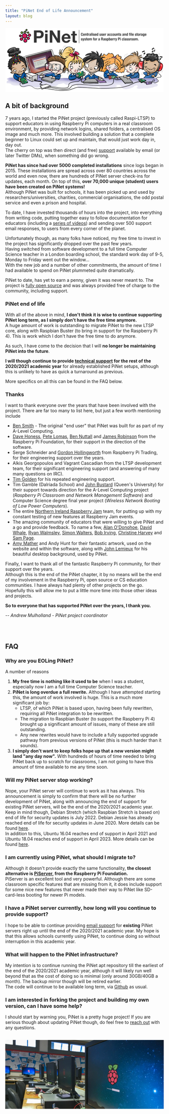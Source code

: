 ```yaml
---
title: "PiNet End of Life Announcement"
layout: blog
---
```


![](/assets/images/Raspberry-Pi-kids_PiNet-logo.jpg)

## A bit of background

7 years ago, I started the PiNet project (previously called Raspi-LTSP) to support educators in using Raspberry Pi computers in a real classroom environment, by providing network logins, shared folders, a centralised OS image and much more. This involved building a solution that a complete beginner to Linux could set up and maintain, that would just work day in, day out.   
The cherry on top was then direct (and free) [support](http://pinet.org.uk/articles/support.html) available by email (or later Twitter DMs), when something did go wrong.   

**PiNet has since had over 5000 completed installations** since logs began in 2015. These installations are spread across over 80 countries across the world and even now, there are hundreds of PiNet server check-ins for updates, each month. On top of this, **over 70,000 unique (student) users have been created on PiNet systems!**       
Although PiNet was built for schools, it has been picked up and used by researchers/universities, charities, commercial organisations, the odd postal service and even a prison and hospital.   

To date, I have invested thousands of hours into the project, into everything from writing code, putting together easy to follow documentation for educators (including a [series of videos](https://www.youtube.com/c/PiNetSupport)) and sending over 500 support email responses, to users from every corner of the planet.   

Unfortunately though, as many folks have noticed, my free time to invest in the project has significantly dropped over the past few years.   
Having switched from software development to a full time Computer Science teacher in a London boarding school, the standard work day of 9-5, Monday to Friday went out the window...   
With the new job and a number of other commitments, the amount of time I had available to spend on PiNet plummeted quite dramatically.   

PiNet to date, has yet to earn a penny, given it was never meant to. The project is [fully open source](https://github.com/PiNet) and was always provided free of charge to the community, including support.   

### PiNet end of life
With all of the above in mind, **I don't think it is wise to continue supporting PiNet long term, as I simply don't have the free time anymore.**     
A huge amount of work is outstanding to migrate PiNet to the new LTSP core, along with Raspbian Buster (to bring in support for the Raspberry Pi 4). This is work which I don't have the free time to do anymore.   

As such, I have come to the decision that I will **no longer be maintaining PiNet into the future**.    

**I will though continue to provide [technical support](http://pinet.org.uk/articles/support.html) for the rest of the 2020/2021 academic year** for already established PiNet setups, although this is unlikely to have as quick a turnaround as previous.    

More specifics on all this can be found in the FAQ below.

### Thanks
I want to thank everyone over the years that have been involved with the project. There are far too many to list here, but just a few worth mentioning include
- [Ben Smith](https://twitter.com/ManchesterBudo) - The original "end user" that PiNet was built for as part of my A-Level Computing.
- [Dave Honess](https://twitter.com/dave_spice), [Pete Lomas](https://twitter.com/PeteLomasPi), [Ben Nuttall](https://twitter.com/ben_nuttall) and [James Robinson](https://twitter.com/LegoJames) from the Raspberry Pi Foundation, for their support in the direction of the software.  
- Serge Schneider and [Gordon Hollingworth](https://twitter.com/gsholling) from Raspberry Pi Trading, for their engineering support over the years.   
- Alkis Georgopoulos and Vagrant Cascadian from the LTSP development team, for their significant engineering support (and answering of many many questions on IRC).
- [Tim Golden](https://twitter.com/tjguk) for his repeated engineering support.
- Tim Gamble (Dalriada School) and [John Bustard](https://pure.qub.ac.uk/en/persons/john-bustard) (Queen's University) for their support towards direction for the A-Level Computing project (*Raspberry Pi Classroom and Network Management Software*) and Computer Science degree final year project (*Wireless Network Booting of Low Power Computers*).   
- The entire [Northern Ireland Raspberry Jam](https://twitter.com/NIRaspJam) team, for putting up with my constant testing of new features at Raspberry Jam events.
- The amazing community of educators that were willing to give PiNet and a go and provide feedback. To name a few, [Alan O'Donohoe](https://twitter.com/teknoteacher), [David Whale](https://twitter.com/whaleygeek), [Ryan Walmsley](https://twitter.com/ryanteck42), [Simon Walters](https://twitter.com/cymplecy), [Bob Irving](https://twitter.com/birv2), [Christine Harvey](https://twitter.com/TeachesCompSci) and [Sam Page](https://twitter.com/samdotpage).
- [Amy Mather](https://twitter.com/MiniGirlGeek) and Andy Hunt for their fantastic artwork, used on the website and within the software, along with [John Lemieux](https://www.flickr.com/photos/21051229@N06/7108632527) for his beautiful desktop background, used by PiNet.   

Finally, I want to thank all of the fantastic Raspberry Pi community, for their support over the years.    
Although this is the end of the PiNet chapter, it by no means will be the end of my involvement in the Raspberry Pi, open source or CS education communities. I have always had plenty of other projects on the go. Hopefully this will allow me to put a little more time into those other ideas and projects.   

**So to everyone that has supported PiNet over the years, I thank you.**

*-- Andrew Mulholland - PiNet project coordinator*

<br>
<br>


## FAQ

### Why are you EOLing PiNet?
A number of reasons
1. **My free time is nothing like it used to be** when I was a student, especially now I am a full time Computer Science teacher.
2. **PiNet is long overdue a full rewrite.** Although I have attempted starting this, the amount of work involved is huge. This is a much more significant job by:
   - LTSP, of which PiNet is based upon, having been fully rewritten, requiring all PiNet integration to be rewritten.   
   - The migration to Raspbian Buster (to support the Raspberry Pi 4) brought up a significant amount of issues, many of these are still outstanding.   
   - Any new rewrites would have to include a fully supported upgrade pathway from previous versions of PiNet (this is much harder than it sounds).
3. **I simply don't want to keep folks hope up that a new version might land "any day now".** With hundreds of hours of time needed to bring PiNet back up to scratch for classrooms, I am not going to have this amount of time available to me any time soon.   

### Will my PiNet server stop working?
Nope, your PiNet server will continue to work as it has always. This announcement is simply to confirm that there will be no further development of PiNet, along with announcing the end of support for existing PiNet servers, will be the end of the 2020/2021 academic year.   
Keep in mind though, Debian Stretch (which Raspbian Stretch is based on) end of life for security updates is July 2022. Debian Jessie has already reached end of life for security updates in June 2020. More details can be found [here](https://wiki.debian.org/LTS).   
In addition to this, Ubuntu 16.04 reaches end of support in April 2021 and Ubuntu 18.04 reaches end of support in April 2023.  More details can be found [here](https://wiki.ubuntu.com/Releases).    

### I am currently using PiNet, what should I migrate to?
Although it doesn't provide exactly the same functionality, **the closest alternative is [PiServer](https://www.raspberrypi.org/blog/piserver/), from the Raspberry Pi Foundation.**   
PiServer is an excellent tool and very powerful. Although there are some classroom specific features that are missing from it, it does include support for some nice new features that never made their way to PiNet like SD-card-less booting for newer Pi models.   

### I have a PiNet server currently, how long will you continue to provide support?   
I hope to be able to continue providing [email support](http://pinet.org.uk/articles/support.html) for **existing** PiNet servers right up until the end of the 2020/2021 academic year. My hope is that this allows schools currently using PiNet, to continue doing so without interruption in this academic year.   

### What will happen to the PiNet infrastructure?   
My intention is to continue running the PiNet apt repository till the earliest of the end of the 2020/2021 academic year, although it will likely run well beyond that as the cost of doing so is minimal (only around 30GB/40GB a month). The backup mirror though will be retired earlier.   
The code will continue to be available long term, via [Github](https://github.com/PiNet) as usual.   

### I am interested in forking the project and building my own version, can I have some help?   
I should start by warning you, PiNet is a pretty huge project! If you are serious though about updating PiNet though, do feel free to [reach out](http://pinet.org.uk/articles/support.html) with any questions.   
<br>

![](/assets/images/classroom2.jpg)
